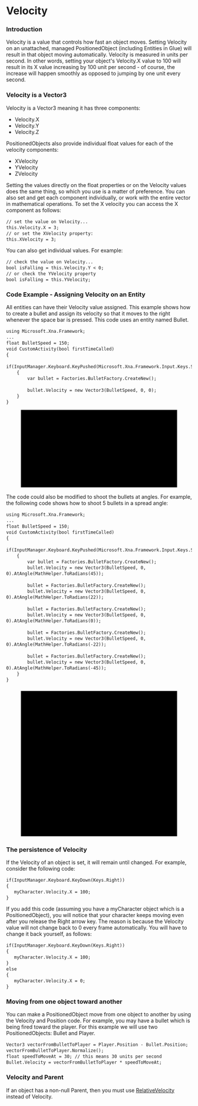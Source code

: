 # Velocity

### Introduction

Velocity is a value that controls how fast an object moves. Setting Velocity on an unattached, managed PositionedObject (including Entities in Glue) will result in that object moving automatically. Velocity is measured in units per second. In other words, setting your object's Velocity.X value to 100 will result in its X value increasing by 100 unit per second - of course, the increase will happen smoothly as opposed to jumping by one unit every second.

### Velocity is a Vector3

Velocity is a Vector3 meaning it has three components:

* Velocity.X
* Velocity.Y
* Velocity.Z

PositionedObjects also provide individual float values for each of the velocity components:

* XVelocity
* YVelocity
* ZVelocity

Setting the values directly on the float properties or on the Velocity values does the same thing, so which you use is a matter of preference. You can also set and get each component individually, or work with the entire vector in mathematical operations. To set the X velocity you can access the X component as follows:

```
// set the value on Velocity...
this.Velocity.X = 3;
// or set the XVelocity property:
this.XVelocity = 3;
```

You can also get individual values. For example:

```
// check the value on Velocity...
bool isFalling = this.Velocity.Y < 0;
// or check the YVelocity property
bool isFalling = this.YVelocity;
```

### Code Example - Assigning Velocity on an Entity

All entities can have their Velocity value assigned. This example shows how to create a bullet and assign its velocity so that it moves to the right whenever the space bar is pressed. This code uses an entity named Bullet.

```
using Microsoft.Xna.Framework;
...
float BulletSpeed = 150;
void CustomActivity(bool firstTimeCalled)
{
    if(InputManager.Keyboard.KeyPushed(Microsoft.Xna.Framework.Input.Keys.Space))
    {
        var bullet = Factories.BulletFactory.CreateNew();

        bullet.Velocity = new Vector3(BulletSpeed, 0, 0);
    }
}
```

<figure><img src="../../../.gitbook/assets/2016-01-16_08-10-08.gif" alt=""><figcaption></figcaption></figure>

The code could also be modified to shoot the bullets at angles. For example, the following code shows how to shoot 5 bullets in a spread angle:

```
using Microsoft.Xna.Framework;
...
float BulletSpeed = 150;
void CustomActivity(bool firstTimeCalled)
{
    if(InputManager.Keyboard.KeyPushed(Microsoft.Xna.Framework.Input.Keys.Space))
    {
        var bullet = Factories.BulletFactory.CreateNew();
        bullet.Velocity = new Vector3(BulletSpeed, 0, 0).AtAngle(MathHelper.ToRadians(45));

        bullet = Factories.BulletFactory.CreateNew();
        bullet.Velocity = new Vector3(BulletSpeed, 0, 0).AtAngle(MathHelper.ToRadians(22));

        bullet = Factories.BulletFactory.CreateNew();
        bullet.Velocity = new Vector3(BulletSpeed, 0, 0).AtAngle(MathHelper.ToRadians(0));

        bullet = Factories.BulletFactory.CreateNew();
        bullet.Velocity = new Vector3(BulletSpeed, 0, 0).AtAngle(MathHelper.ToRadians(-22));

        bullet = Factories.BulletFactory.CreateNew();
        bullet.Velocity = new Vector3(BulletSpeed, 0, 0).AtAngle(MathHelper.ToRadians(-45));
    }
}
```

###

<figure><img src="../../../.gitbook/assets/2016-01-16_08-14-14.gif" alt=""><figcaption></figcaption></figure>

### The persistence of Velocity

If the Velocity of an object is set, it will remain until changed. For example, consider the following code:

```
if(InputManager.Keyboard.KeyDown(Keys.Right))
{
   myCharacter.Velocity.X = 100;
}
```

If you add this code (assuming you have a myCharacter object which is a PositionedObject), you will notice that your character keeps moving even after you release the Right arrow key. The reason is because the Velocity value will not change back to 0 every frame automatically. You will have to change it back yourself, as follows:

```
if(InputManager.Keyboard.KeyDown(Keys.Right))
{
   myCharacter.Velocity.X = 100;
}
else
{
   myCharacter.Velocity.X = 0;
}
```

### Moving from one object toward another

You can make a PositionedObject move from one object to another by using the Velocity and Position code. For example, you may have a bullet which is being fired toward the player. For this example we will use two PositionedObjects: Bullet and Player.

```
Vector3 vectorFromBulletToPlayer = Player.Position - Bullet.Position;
vectorFromBulletToPlayer.Normalize();
float speedToMoveAt = 30; // this means 30 units per second
Bullet.Velocity = vectorFromBulletToPlayer * speedToMoveAt;
```

### Velocity and Parent

If an object has a non-null Parent, then you must use [RelativeVelocity](../../../frb/docs/index.php) instead of Velocity.
